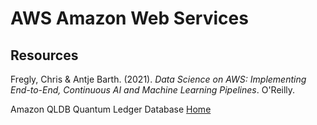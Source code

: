 # AWS Amazon Web Services



## Resources

Fregly, Chris & Antje Barth. (2021). _Data Science on AWS: Implementing End-to-End, Continuous AI and Machine Learning Pipelines_. O'Reilly.<br>

Amazon QLDB Quantum Ledger Database [Home](https://aws.amazon.com/qldb/?nc2=h_ql_prod_bl_qldb)<br>
